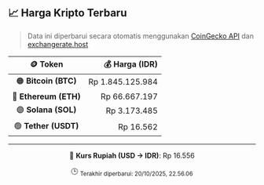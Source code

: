 

<!-- HARGA_KRIPTO -->
## 📈 Harga Kripto Terbaru

> Data ini diperbarui secara otomatis menggunakan [CoinGecko API](https://www.coingecko.com/) dan [exchangerate.host](https://exchangerate.host/)

<div align="center">

| 🪙 Token | 💰 Harga (IDR) |
|:------:|---------------:|
| 🟠 **Bitcoin (BTC)**   | Rp 1.845.125.984 |
| 🔵 **Ethereum (ETH)**  | Rp 66.667.197 |
| 🟣 **Solana (SOL)**    | Rp 3.173.485 |
| 🟢 **Tether (USDT)**   | Rp 16.562 |

---

💱 **Kurs Rupiah (USD → IDR)**: Rp 16.556

🕒 <sub>Terakhir diperbarui: 20/10/2025, 22.56.06</sub>

</div>
<!-- /HARGA_KRIPTO -->